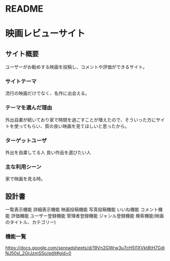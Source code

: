# README

# 映画レビューサイト

## サイト概要
ユーザーがお勧めする映画を投稿し、コメントや評価ができるサイト。

### サイトテーマ
流行の映画だけでなく、名作に出会える。


### テーマを選んだ理由
外出自粛が続いており家で時間を過ごすことが増えたので、そういった方にサイトを使ってもらい、質の良い映画を見てほしいと思ったから。

### ターゲットユーザ
外出を自粛してる人
良い作品を選びたい人

### 主な利用シーン
家で映画を見る時。

## 設計書
一覧表示機能
詳細表示機能
映画投稿機能
写真投稿機能
いいね機能
コメント機能
評価機能
ユーザー登録機能
管理者登録機能
ジャンル登録機能
検索機能(映画のタイトル、カテゴリー)
### 機能一覧
https://docs.google.com/spreadsheets/d/19Vn2GWrw3u7cH5I1XVkt8tH7GdiNJ50sl_2GrJzmSSo/edit#gid=0
